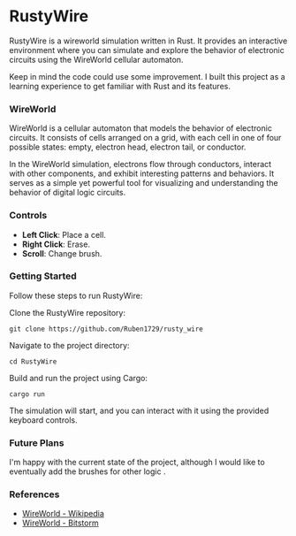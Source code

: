 # RustyWire

RustyWire is a wireworld simulation written in Rust. It provides an interactive environment where you can simulate and explore the behavior of electronic circuits using the WireWorld cellular automaton.

Keep in mind the code could use some improvement. I built this project as a learning experience to get familiar with Rust and its features.

### WireWorld

WireWorld is a cellular automaton that models the behavior of electronic circuits. It consists of cells arranged on a grid, with each cell in one of four possible states: empty, electron head, electron tail, or conductor.

In the WireWorld simulation, electrons flow through conductors, interact with other components, and exhibit interesting patterns and behaviors. It serves as a simple yet powerful tool for visualizing and understanding the behavior of digital logic circuits.

### Controls

- **Left Click**: Place a cell.
- **Right Click**: Erase.
- **Scroll**: Change brush.

### Getting Started

Follow these steps to run RustyWire:

Clone the RustyWire repository:

```shell
git clone https://github.com/Ruben1729/rusty_wire
```
Navigate to the project directory:

```shell
cd RustyWire
```
Build and run the project using Cargo:

```shell
cargo run
```
The simulation will start, and you can interact with it using the provided keyboard controls.

### Future Plans
I'm happy with the current state of the project, although I would like to eventually add the brushes for other logic .

### References
- [WireWorld - Wikipedia](https://en.wikipedia.org/wiki/Wireworld)
- [WireWorld - Bitstorm](https://www.quinapalus.com/wi-index.html)

